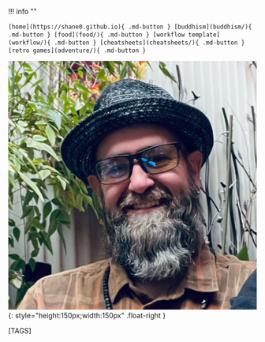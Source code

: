 
!!! info ""

    [home](https://shane0.github.io){ .md-button } [buddhism](buddhism/){ .md-button } [food](food/){ .md-button } [workflow template](workflow/){ .md-button } [cheatsheets](cheatsheets/){ .md-button } [retro games](adventure/){ .md-button }

![shane null](images/shane0.png){: style="height:150px;width:150px" .float-right }

[TAGS]

